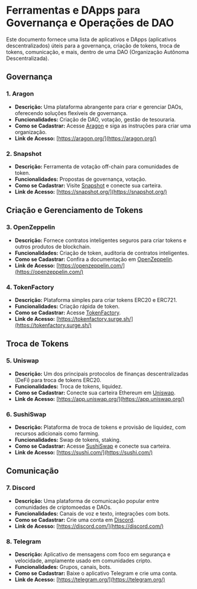 # Ferramentas e DApps para Governança e Operações de DAO

Este documento fornece uma lista de aplicativos e DApps (aplicativos descentralizados) úteis para a governança, criação de tokens, troca de tokens, comunicação, e mais, dentro de uma DAO (Organização Autônoma Descentralizada).

## Governança

### 1. Aragon
- **Descrição:** Uma plataforma abrangente para criar e gerenciar DAOs, oferecendo soluções flexíveis de governança.
- **Funcionalidades:** Criação de DAO, votação, gestão de tesouraria.
- **Como se Cadastrar:** Acesse [Aragon](https://aragon.org/) e siga as instruções para criar uma organização.
- **Link de Acesso:** [https://aragon.org/](https://aragon.org/)

### 2. Snapshot
- **Descrição:** Ferramenta de votação off-chain para comunidades de token.
- **Funcionalidades:** Propostas de governança, votação.
- **Como se Cadastrar:** Visite [Snapshot](https://snapshot.org/) e conecte sua carteira.
- **Link de Acesso:** [https://snapshot.org/](https://snapshot.org/)

## Criação e Gerenciamento de Tokens

### 3. OpenZeppelin
- **Descrição:** Fornece contratos inteligentes seguros para criar tokens e outros produtos de blockchain.
- **Funcionalidades:** Criação de token, auditoria de contratos inteligentes.
- **Como se Cadastrar:** Confira a documentação em [OpenZeppelin](https://docs.openzeppelin.com/).
- **Link de Acesso:** [https://openzeppelin.com/](https://openzeppelin.com/)

### 4. TokenFactory
- **Descrição:** Plataforma simples para criar tokens ERC20 e ERC721.
- **Funcionalidades:** Criação rápida de token.
- **Como se Cadastrar:** Acesse [TokenFactory](https://tokenfactory.surge.sh/).
- **Link de Acesso:** [https://tokenfactory.surge.sh/](https://tokenfactory.surge.sh/)

## Troca de Tokens

### 5. Uniswap
- **Descrição:** Um dos principais protocolos de finanças descentralizadas (DeFi) para troca de tokens ERC20.
- **Funcionalidades:** Troca de tokens, liquidez.
- **Como se Cadastrar:** Conecte sua carteira Ethereum em [Uniswap](https://app.uniswap.org/).
- **Link de Acesso:** [https://app.uniswap.org/](https://app.uniswap.org/)

### 6. SushiSwap
- **Descrição:** Plataforma de troca de tokens e provisão de liquidez, com recursos adicionais como farming.
- **Funcionalidades:** Swap de tokens, staking.
- **Como se Cadastrar:** Acesse [SushiSwap](https://sushi.com/) e conecte sua carteira.
- **Link de Acesso:** [https://sushi.com/](https://sushi.com/)

## Comunicação

### 7. Discord
- **Descrição:** Uma plataforma de comunicação popular entre comunidades de criptomoedas e DAOs.
- **Funcionalidades:** Canais de voz e texto, integrações com bots.
- **Como se Cadastrar:** Crie uma conta em [Discord](https://discord.com/).
- **Link de Acesso:** [https://discord.com/](https://discord.com/)

### 8. Telegram
- **Descrição:** Aplicativo de mensagens com foco em segurança e velocidade, amplamente usado em comunidades cripto.
- **Funcionalidades:** Grupos, canais, bots.
- **Como se Cadastrar:** Baixe o aplicativo Telegram e crie uma conta.
- **Link de Acesso:** [https://telegram.org/](https://telegram.org/)
